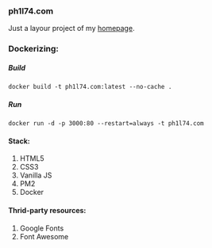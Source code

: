 ### ph1l74.com

Just a layour project of my [homepage](https://ph1l74.com).


### Dockerizing:

##### Build

```
docker build -t ph1l74.com:latest --no-cache .
```

##### Run

```
docker run -d -p 3000:80 --restart=always -t ph1l74.com 
```


#### Stack:

1. HTML5
2. CSS3
3. Vanilla JS
4. PM2
5. Docker
   
#### Thrid-party resources:

1. Google Fonts
2. Font Awesome

